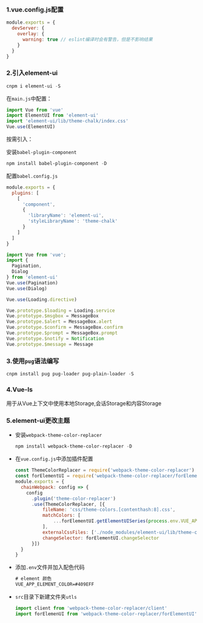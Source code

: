### 1.vue.config.js配置

```javascript
module.exports = {
  devServer: {
    overlay: {
      warning: true // eslint编译时会有警告，但是不影响结果
    }
  }
}
```



### 2.引入element-ui

```powershell
cnpm i element-ui -S
```

在`main.js`中配置：

```javascript
import Vue from 'vue'
import ElementUI from 'element-ui'
import 'element-ui/lib/theme-chalk/index.css'
Vue.use(ElementUI)
```

按需引入：

安装`babel-plugin-component`

```powershell
npm install babel-plugin-component -D
```

配置`babel.config.js`

```javascript
module.exports = {
  plugins: [
    [
      'component',
      {
        'libraryName': 'element-ui',
        'styleLibraryName': 'theme-chalk'
      }
    ]
  ]
}
```



```javascript
import Vue from 'vue';
import {
  Pagination,
  Dialog
} from 'element-ui'
Vue.use(Pagination)
Vue.use(Dialog)

Vue.use(Loading.directive)

Vue.prototype.$loading = Loading.service
Vue.prototype.$msgbox = MessageBox
Vue.prototype.$alert = MessageBox.alert
Vue.prototype.$confirm = MessageBox.confirm
Vue.prototype.$prompt = MessageBox.prompt
Vue.prototype.$notify = Notification
Vue.prototype.$message = Message
```

### 3.使用`pug`语法编写

```powershell
cnpm install pug pug-loader pug-plain-loader -S
```

### 4.Vue-ls

用于从Vue上下文中使用本地Storage,会话Storage和内容Storage

### 5.element-ui更改主题

- 安装`webpack-theme-color-replacer`

  ```powershell
  npm install webpack-theme-color-replacer -D
  ```

- 在`vue.config.js`中添加插件配置

  ```javascript
  const ThemeColorReplacer = require('webpack-theme-color-replacer')
  const forElementUI = require('webpack-theme-color-replacer/forElementUI')
  module.exports = {
    chainWebpack: config => {
      config
        .plugin('theme-color-replacer')
        .use(ThemeColorReplacer, [{
            fileName: 'css/theme-colors.[contenthash:8].css',
            matchColors: [
                ...forElementUI.getElementUISeries(process.env.VUE_APP_ELEMENT_COLOR)
            ],
            externalCssFiles: ['./node_modules/element-ui/lib/theme-chalk/index.css'],
            changeSelector: forElementUI.changeSelector
        }])
    }
  }
  ```

- 添加`.env`文件并加入配色代码

  ```tex
  # element 颜色
  VUE_APP_ELEMENT_COLOR=#409EFF
  ```

- `src`目录下新建文件夹`utls`

  ```javascript
  import client from 'webpack-theme-color-replacer/client'
  import forElemenUI from 'webpack-theme-color-replacer/forElementUI'
  
  ```

  

